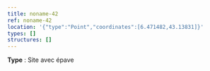 ```yaml
---
title: noname-42
ref: noname-42
location: '{"type":"Point","coordinates":[6.471482,43.13831]}'
types: []
structures: []
---
```


**Type** : Site avec épave  


